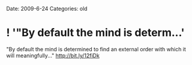 Date: 2009-6-24
Categories: old

# ! '"By default the mind is determ...'

"By default the mind is determined to find an external order with which it will meaningfully..." <a href="http://bit.ly/12fiDk" rel="nofollow">http://bit.ly/12fiDk</a>
